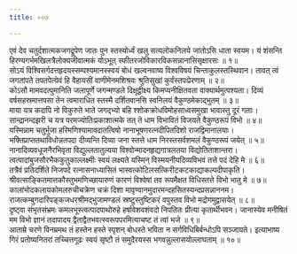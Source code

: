 ```yaml
---
title: ००७

---
```

<div class="audioEmbed"  caption="सीतालक्ष्मी-वाचनम्" src="https://sanskritdocuments.org/sites/completenarayaneeyam/SoundFiles/007/007_01.mp3"></div>  
एवं देव चतुर्दशात्मकजगद्रूपेण जातः पुन  
स्तस्योर्ध्वं खलु सत्यलोकनिलये जातोऽसि धाता स्वयम।  
यं शंसन्ति हिरण्यगर्भमखिलत्रैलोक्यजीवात्मकं  
योऽभूत् स्फीतरजोविकारविकसन्नानासिसृक्षारसः ॥ १॥

<div class="audioEmbed"  caption="सीतालक्ष्मी-वाचनम्" src="https://sanskritdocuments.org/sites/completenarayaneeyam/SoundFiles/007/007_02.mp3"></div>  
सोऽयं विश्विसर्गदत्तहृदयस्सम्पश्यमानस्स्वयं  
बोधं खल्वनवाष्य विश्वविषयं चिन्ताकुलस्तस्थिवान।  
तावत् त्वं जगतांपते तपतपेत्येवं हि वैहायसीं  
वाणीमेनमशिश्रवः श्रुतिसुखां कुर्वंस्तपःप्रेरणाम् ॥ २॥

<div class="audioEmbed"  caption="सीतालक्ष्मी-वाचनम्" src="https://sanskritdocuments.org/sites/completenarayaneeyam/SoundFiles/007/007_03.mp3"></div>  
कोऽसौ मामवदत्पुमानिति जलापूर्णे जगन्मण्डले  
दिक्षूद्वीक्ष्य किमप्यनीक्षितवता वाक्यार्थमुत्पश्यता।  
दिव्यं वर्षसहस्रमात्तपसा तेन त्वमाराधित  
स्तस्मै दर्शितवानसि स्वनिलयं वैकुण्ठमेकाद्भुतम् ॥ ३॥

<div class="audioEmbed"  caption="सीतालक्ष्मी-वाचनम्" src="https://sanskritdocuments.org/sites/completenarayaneeyam/SoundFiles/007/007_04.mp3"></div>  
माया यत्र कदापि नो विकुरुते भाते जगद्भ्यो बहि  
श्शोकक्रोधविमोहसाध्वसमुखा भावास्तु दूरं गताः।  
सान्द्रानन्दझरी च यत्र परमज्योतिःप्रकाशात्मके  
तत् ते धाम विभावितं विजयते वैकुण्ठरूपं विभो ॥ ४॥

<div class="audioEmbed"  caption="सीतालक्ष्मी-वाचनम्" src="https://sanskritdocuments.org/sites/completenarayaneeyam/SoundFiles/007/007_05.mp3"></div>  
यस्मिन्नाम चतुर्भुजा हरिमणिश्यामावदातत्विषो  
नानाभूषणरत्नदीपितदिशो राजद्विमानालयाः।  
भक्तिप्राप्ततथाविधोन्नतपदा दीव्यन्ति दिव्या जना  
स्तत्ते धाम निरस्तसर्वशमलं वैकुण्ठरूपं जयेत् ॥ ५॥

<div class="audioEmbed"  caption="सीतालक्ष्मी-वाचनम्" src="https://sanskritdocuments.org/sites/completenarayaneeyam/SoundFiles/007/007_06.mp3"></div>  
नानादिव्यवधूजनैरभिवृता विद्युल्लतातुल्यया  
विश्वोन्मादनहृद्यगात्रलतया विद्योतिताशान्तरा।  
त्वत्पादांबुजसौरभैककुतुकाल्लक्ष्मीः स्वयं लक्ष्यते  
यस्मिन् विस्मयनीयदिव्यविभवं तत्ते पदं देहि मे ॥ ६॥

<div class="audioEmbed"  caption="सीतालक्ष्मी-वाचनम्" src="https://sanskritdocuments.org/sites/completenarayaneeyam/SoundFiles/007/007_07.mp3"></div>  
तत्रैवं प्रतिदर्शिते निजपदे रत्नासनाध्यासितं  
भास्वत्कोटिलसत्किरीटकटकाद्याकल्पदीपाकृति।  
श्रीवत्साङ्कितमात्तकौस्तुभमणिच्छायारुणं कारणं  
विश्वेषां तव रूपमैक्षत विधिस्तत्ते विभो भातु मे ॥ ७॥

<div class="audioEmbed"  caption="सीतालक्ष्मी-वाचनम्" src="https://sanskritdocuments.org/sites/completenarayaneeyam/SoundFiles/007/007_08.mp3"></div>  
कालांभोदकलायकोमलरुचीचक्रेण चक्रं दिशा  
मावृण्वानमुदारमन्दहसितस्यन्दप्रसन्नाननम।  
राजत्कम्बुगदारिपङ्कजधरश्रीमद्भुजामण्डलं  
स्रष्टुस्तुष्टिकरं वपुस्तव विभो मद्रोगमुद्वासयेत् ॥ ८॥

<div class="audioEmbed"  caption="सीतालक्ष्मी-वाचनम्" src="https://sanskritdocuments.org/sites/completenarayaneeyam/SoundFiles/007/007_09.mp3"></div>  
दृष्ट्वा संभृतसंभ्रमः कमलभूस्त्वत्पादपाथोरुहे  
हर्षावेशवशंवदो निपतितः प्रीत्या कृतार्थीभवन।  
जानास्येव मनीषितं मम विभो ज्ञानं तदापादय  
द्वैताद्वैतभवत्स्वरूपपरमित्याचष्ट तं त्वां भजे ॥ ९॥

<div class="audioEmbed"  caption="सीतालक्ष्मी-वाचनम्" src="https://sanskritdocuments.org/sites/completenarayaneeyam/SoundFiles/007/007_10.mp3"></div>  
आताम्रे चरणे विनम्रमथ तं हस्तेन हस्ते स्पृशन्  
बोधस्ते भविता न सर्गविधिबिर्बन्धोऽपि सञ्जायते।  
इत्याभाष्य गिरं प्रतोष्यनितरां तच्चित्तगूढः स्वयं  
सृष्टौ तं समुदैरयस्स भगवन्नुल्लासयोल्लाघताम् ॥ १०॥